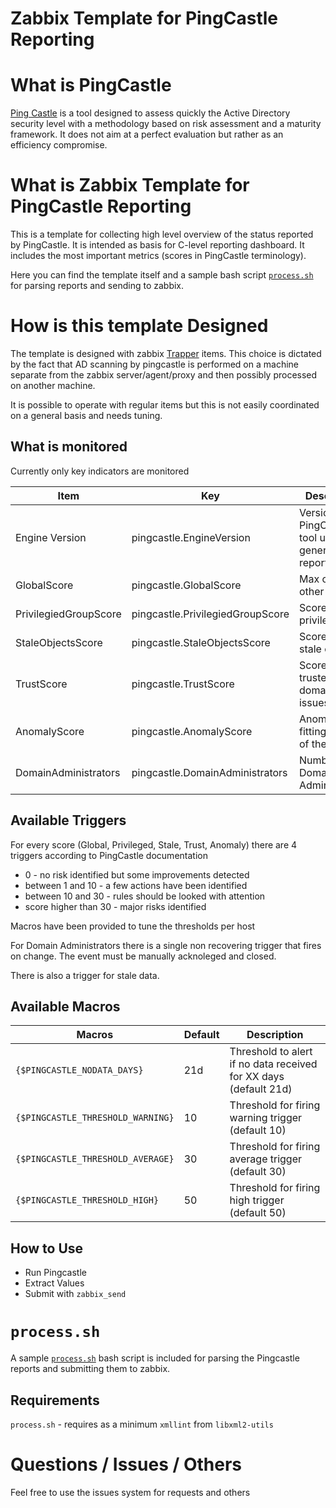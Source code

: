 # Zabbix Template for PingCastle Reporting

# What is PingCastle
[Ping Castle](https://www.pingcastle.com/) is a tool designed to assess quickly the Active Directory security level with a methodology based on risk assessment and a maturity framework. It does not aim at a perfect evaluation but rather as an efficiency compromise.

# What is Zabbix Template for PingCastle Reporting
This is a template for collecting high level overview of the status reported by PingCastle. It is intended as basis for C-level reporting dashboard. It includes the most important metrics (scores in PingCastle terminology).

Here you can find the template itself and a sample bash script [`process.sh`](process.sh) for parsing reports and sending to zabbix.

# How is this template Designed
The template is designed with zabbix [Trapper](https://www.zabbix.com/documentation/current/en/manual/config/items/itemtypes/trapper) items. This choice is dictated by the fact that AD scanning by pingcastle is performed on a machine separate from the zabbix server/agent/proxy and then possibly processed on another machine.

It is possible to operate with regular items but this is not easily coordinated on a general basis and needs tuning.

## What is monitored
Currently only key indicators are monitored

| Item | Key | Description |
| ---- | --- | ----------- |
| Engine Version | pingcastle.EngineVersion | Version of the PingCastle tool used to generate the report |
| GlobalScore | pingcastle.GlobalScore | Max of all other scores |
| PrivilegiedGroupScore | pingcastle.PrivilegiedGroupScore | Score about privileges
| StaleObjectsScore | pingcastle.StaleObjectsScore | Score about stale objects |
| TrustScore | pingcastle.TrustScore | Score about trusted domains and issues therein |
| AnomalyScore | pingcastle.AnomalyScore | Anomalies not fitting in any of the rest |
| DomainAdministrators | pingcastle.DomainAdministrators | Number of Domain Administrators |

## Available Triggers
For every score (Global, Privileged, Stale, Trust, Anomaly) there are 4 triggers according to PingCastle documentation

 * 0 - no risk identified but some improvements detected
 * between 1 and 10 - a few actions have been identified
 * between 10 and 30 - rules should be looked with attention
 * score higher than 30 - major risks identified

Macros have been provided to tune the thresholds per host

For Domain Administrators there is a single non recovering trigger that fires on change. The event must be manually acknoleged and closed.

There is also a trigger for stale data.

## Available Macros

| Macros | Default | Description |
| ------ | ------- | ----------- |
| `{$PINGCASTLE_NODATA_DAYS}`       | 21d |Threshold to alert if no data received for XX days (default 21d) |
| `{$PINGCASTLE_THRESHOLD_WARNING}` | 10  | Threshold for firing warning trigger (default 10) |
| `{$PINGCASTLE_THRESHOLD_AVERAGE}` | 30  | Threshold for firing average trigger (default 30) |
| `{$PINGCASTLE_THRESHOLD_HIGH}`    | 50  | Threshold for firing high trigger (default 50) |

## How to Use

 * Run Pingcastle
 * Extract Values
 * Submit with `zabbix_send`

# `process.sh`
A sample [`process.sh`](process.sh) bash script is included for parsing the Pingcastle reports and submitting them to zabbix.

## Requirements
`process.sh` - requires as a minimum `xmllint` from `libxml2-utils`

# Questions / Issues / Others
Feel free to use the issues system for requests and others
